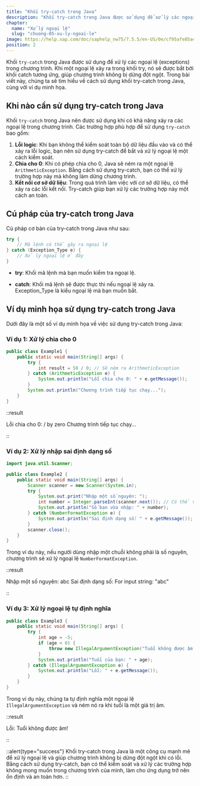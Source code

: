 ```yaml
---
title: "Khối try-catch trong Java"
description: "Khối try-catch trong Java được sử dụng để xử lý các ngoại lệ (exceptions) trong chương trình. Khi một ngoại lệ xảy ra trong khối try, nó sẽ được bắt bởi khối catch tương ứng, giúp chương trình không bị dừng đột ngột."
chapter:
  name: "Xử lý ngoại lệ"
  slug: "chuong-05-xu-ly-ngoai-le"
image: https://help.sap.com/doc/saphelp_nw75/7.5.5/en-US/0e/cf95afe85a470193719866cabd50db/loioc52db5d8c14148c2adec3d36716dea51_LowRes.png
position: 2
---
```


Khối `try-catch` trong Java được sử dụng để xử lý các ngoại lệ (exceptions) trong chương trình. Khi một ngoại lệ xảy ra trong khối try, nó sẽ được bắt bởi khối catch tương ứng, giúp chương trình không bị dừng đột ngột. Trong bài viết này, chúng ta sẽ tìm hiểu về cách sử dụng khối try-catch trong Java, cùng với ví dụ minh họa.

## Khi nào cần sử dụng try-catch trong Java

Khối `try-catch` trong Java nên được sử dụng khi có khả năng xảy ra các ngoại lệ trong chương trình. Các trường hợp phù hợp để sử dụng `try-catch` bao gồm:

1. **Lỗi logic**: Khi bạn không thể kiểm soát toàn bộ dữ liệu đầu vào và có thể xảy ra lỗi logic, bạn nên sử dụng try-catch để bắt và xử lý ngoại lệ một cách kiểm soát.
2. **Chia cho 0**: Khi có phép chia cho 0, Java sẽ ném ra một ngoại lệ `ArithmeticException`. Bằng cách sử dụng try-catch, bạn có thể xử lý trường hợp này mà không làm dừng chương trình.
3. **Kết nối cơ sở dữ liệu**: Trong quá trình làm việc với cơ sở dữ liệu, có thể xảy ra các lỗi kết nối. Try-catch giúp bạn xử lý các trường hợp này một cách an toàn.

## Cú pháp của try-catch trong Java

Cú pháp cơ bản của try-catch trong Java như sau:

```java
try {
    // Mã lệnh có thể gây ra ngoại lệ
} catch (Exception_Type e) {
    // Xử lý ngoại lệ ở đây
}
```

- **try**: Khối mã lệnh mà bạn muốn kiểm tra ngoại lệ.

- **catch**: Khối mã lệnh sẽ được thực thi nếu ngoại lệ xảy ra. Exception_Type là kiểu ngoại lệ mà bạn muốn bắt.

## Ví dụ minh họa sử dụng try-catch trong Java

Dưới đây là một số ví dụ minh họa về việc sử dụng try-catch trong Java:

### Ví dụ 1: Xử lý chia cho 0

```java
public class Example1 {
    public static void main(String[] args) {
        try {
            int result = 50 / 0; // Sẽ ném ra ArithmeticException
        } catch (ArithmeticException e) {
            System.out.println("Lỗi chia cho 0: " + e.getMessage());
        }
        System.out.println("Chương trình tiếp tục chạy...");
    }
}
```

::result

Lỗi chia cho 0: / by zero
Chương trình tiếp tục chạy...

::

### Ví dụ 2: Xử lý nhập sai định dạng số

```java
import java.util.Scanner;

public class Example2 {
    public static void main(String[] args) {
        Scanner scanner = new Scanner(System.in);
        try {
            System.out.print("Nhập một số nguyên: ");
            int number = Integer.parseInt(scanner.next()); // Có thể ném ra NumberFormatException
            System.out.println("Số bạn vừa nhập: " + number);
        } catch (NumberFormatException e) {
            System.out.println("Sai định dạng số: " + e.getMessage());
        }
        scanner.close();
    }
}
```

Trong ví dụ này, nếu người dùng nhập một chuỗi không phải là số nguyên, chương trình sẽ xử lý ngoại lệ `NumberFormatException`.

::result

Nhập một số nguyên: abc
Sai định dạng số: For input string: "abc"

::

### Ví dụ 3: Xử lý ngoại lệ tự định nghĩa

```java
public class Example3 {
    public static void main(String[] args) {
        try {
            int age = -5;
            if (age < 0) {
                throw new IllegalArgumentException("Tuổi không được âm!");
            }
            System.out.println("Tuổi của bạn: " + age);
        } catch (IllegalArgumentException e) {
            System.out.println("Lỗi: " + e.getMessage());
        }
    }
}
```

Trong ví dụ này, chúng ta tự định nghĩa một ngoại lệ `IllegalArgumentException` và ném nó ra khi tuổi là một giá trị âm.

::result

Lỗi: Tuổi không được âm!

::

::alert{type="success"}
Khối try-catch trong Java là một công cụ mạnh mẽ để xử lý ngoại lệ và giúp chương trình không bị dừng đột ngột khi có lỗi. Bằng cách sử dụng try-catch, bạn có thể kiểm soát và xử lý các trường hợp không mong muốn trong chương trình của mình, làm cho ứng dụng trở nên ổn định và an toàn hơn.
::
